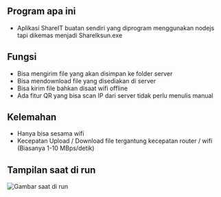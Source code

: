 ## Program apa ini
* Aplikasi ShareIT buatan sendiri yang diprogram menggunakan nodejs tapi dikemas menjadi ShareIksun.exe

## Fungsi
* Bisa mengirim file yang akan disimpan ke folder server
* Bisa mendownload file yang disediakan di server
* Bisa kirim file bahkan disaat wifi offline
* Ada fitur QR yang bisa scan IP dari server tidak perlu menulis manual

## Kelemahan
* Hanya bisa sesama wifi
* Kecepatan Upload / Download file tergantung kecepatan router / wifi (Biasanya 1-10 MBps/detik)

## Tampilan saat di run
![Gambar saat di run](gambar.jpg)
